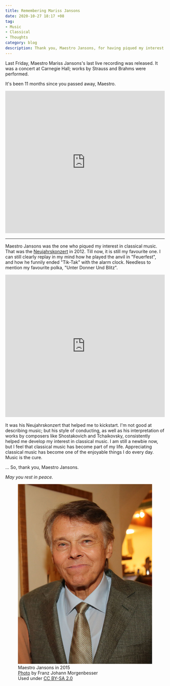 ```yaml
---
title: Remembering Mariss Jansons
date: 2020-10-27 18:17 +08
tag:
- Music
- Classical
- Thoughts
category: blog
description: Thank you, Maestro Jansons, for having piqued my interest in music.
---
```


Last Friday, Maestro Mariss Jansons's last live recording was released. It was a concert at Carnegie Hall; works by Strauss and Brahms were performed.

It's been 11 months since you passed away, Maestro.

<iframe allow="autoplay *; encrypted-media *;" frameborder="0" height="450" style="width:100%;max-width:660px;overflow:hidden;background:transparent;" sandbox="allow-forms allow-popups allow-same-origin allow-scripts allow-storage-access-by-user-activation allow-top-navigation-by-user-activation" src="https://embed.music.apple.com/sg/album/mariss-jansons-his-last-concert-live-at-carnegie-hall/1534617622"></iframe>

<hr>

Maestro Jansons was the one who piqued my interest in classical music. That was the [Neujahrskonzert](https://en.wikipedia.org/wiki/Vienna_New_Year%27s_Concert) in 2012. Till now, it is still my favourite one. I can still clearly replay in my mind how he played the anvil in "Feuerfest", and how he funnily ended "Tik-Tak" with the alarm clock. Needless to mention my favourite polka, "Unter Donner Und Blitz".

<iframe allow="autoplay *; encrypted-media *;" frameborder="0" height="450" style="width:100%;max-width:660px;overflow:hidden;background:transparent;" sandbox="allow-forms allow-popups allow-same-origin allow-scripts allow-storage-access-by-user-activation allow-top-navigation-by-user-activation" src="https://embed.music.apple.com/sg/album/new-years-concert-neujahrskonzert-2012/478823659"></iframe>

It was his Neujahrskonzert that helped me to kickstart. I'm not good at describing music; but his style of conducting, as well as his interpretation of works by composers like Shostakovich and Tchaikovsky, consistently helped me develop my interest in classical music. I am still a newbie now, but I feel that classical music has become part of my life. Appreciating classical music has become one of the enjoyable things I do every day. Music is the cure.

... So, thank you, Maestro Jansons.

*May you rest in peace.*

<figure>
<img src="/assets/images/posts/2020-10/mariss_jansons.jpg" alt="Maestro Jansons in 2015">
<figcaption>Maestro Jansons in 2015<br><a href="https://commons.wikimedia.org/wiki/File:2015_Jansons_Mariss-0242_(18794705869)_(2)_(cropped).jpg">Photo</a> by Franz Johann Morgenbesser<br>Used under <a href="https://creativecommons.org/licenses/by-sa/2.0/">CC BY-SA 2.0</a></figcaption>
</figure>
